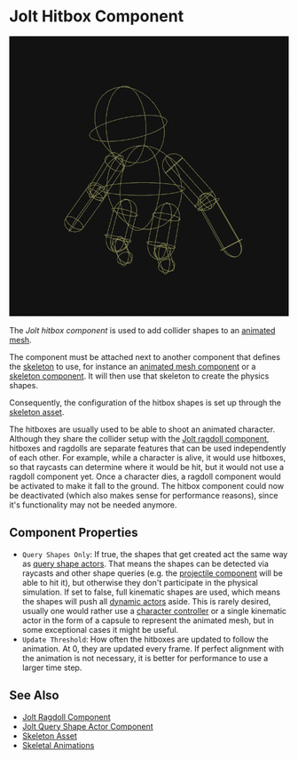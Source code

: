 # Jolt Hitbox Component

![Hitboxes](media/hitboxes.png)

The *Jolt hitbox component* is used to add collider shapes to an [animated mesh](../../../animation/skeletal-animation/animated-mesh-component.md).

The component must be attached next to another component that defines the [skeleton](../../../animation/skeletal-animation/skeleton-asset.md) to use, for instance an [animated mesh component](../../../animation/skeletal-animation/animated-mesh-component.md) or a [skeleton component](../../../animation/skeletal-animation/skeleton-component.md). It will then use that skeleton to create the physics shapes.

Consequently, the configuration of the hitbox shapes is set up through the [skeleton asset](../../../animation/skeletal-animation/skeleton-asset.md).

The hitboxes are usually used to be able to shoot an animated character. Although they share the collider setup with the [Jolt ragdoll component](jolt-ragdoll-component.md), hitboxes and ragdolls are separate features that can be used independently of each other. For example, while a character is alive, it would use hitboxes, so that raycasts can determine where it would be hit, but it would not use a ragdoll component yet. Once a character dies, a ragdoll component would be activated to make it fall to the ground. The hitbox component could now be deactivated (which also makes sense for performance reasons), since it's functionality may not be needed anymore.

## Component Properties

* `Query Shapes Only`: If true, the shapes that get created act the same way as [query shape actors](../actors/jolt-queryshape-actor-component.md). That means the shapes can be detected via raycasts and other shape queries (e.g. the [projectile component](../../../gameplay/projectile-component.md) will be able to hit it), but otherwise they don't participate in the physical simulation. If set to false, full kinematic shapes are used, which means the shapes will push all [dynamic actors](../actors/jolt-dynamic-actor-component.md) aside. This is rarely desired, usually one would rather use a [character controller](../special/jolt-character-controller.md) or a single kinematic actor in the form of a capsule to represent the animated mesh, but in some exceptional cases it might be useful.
* `Update Threshold`: How often the hitboxes are updated to follow the animation. At 0, they are updated every frame. If perfect alignment with the animation is not necessary, it is better for performance to use a larger time step.

## See Also

* [Jolt Ragdoll Component](jolt-ragdoll-component.md)
* [Jolt Query Shape Actor Component](../actors/jolt-queryshape-actor-component.md)
* [Skeleton Asset](../../../animation/skeletal-animation/skeleton-asset.md)
* [Skeletal Animations](../../../animation/skeletal-animation/skeletal-animation-overview.md)